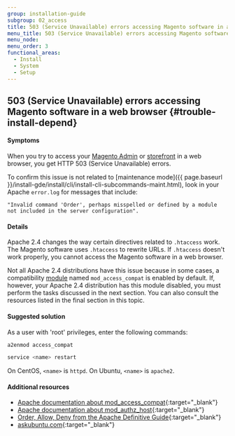 ```yaml
---
group: installation-guide
subgroup: 02_access
title: 503 (Service Unavailable) errors accessing Magento software in a web browser
menu_title: 503 (Service Unavailable) errors accessing Magento software in a web browser
menu_node:
menu_order: 3
functional_areas:
  - Install
  - System
  - Setup
---
```


## 503 (Service Unavailable) errors accessing Magento software in a web browser {#trouble-install-depend}

#### Symptoms

When you try to access your [Magento Admin](https://glossary.magento.com/magento-admin) or [storefront](https://glossary.magento.com/storefront) in a web browser, you get HTTP 503 (Service Unavailable) errors.

To confirm this issue is not related to [maintenance mode]({{ page.baseurl }}/install-gde/install/cli/install-cli-subcommands-maint.html), look in your Apache `error.log` for messages that include:

```text
"Invalid command 'Order', perhaps misspelled or defined by a module not included in the server configuration".
```

#### Details

Apache 2.4 changes the way certain directives related to `.htaccess` work. The Magento software uses `.htaccess` to rewrite URLs. If `.htaccess` doesn't work properly, you cannot access the Magento software in a web browser.

Not all Apache 2.4 distributions have this issue because in some cases, a compatibility [module](https://glossary.magento.com/module) named `mod_access_compat` is enabled by default. If, however, your Apache 2.4 distribution has this module disabled, you must perform the tasks discussed in the next section. You can also consult the resources listed in the final section in this topic.

#### Suggested solution

As a user with 'root' privileges, enter the following commands:

```bash
a2enmod access_compat
```

```bash
service <name> restart
```

On CentOS, `<name>` is `httpd`. On Ubuntu, `<name>` is `apache2`.

#### Additional resources

* [Apache documentation about mod_access_compat](http://httpd.apache.org/docs/current/mod/mod_access_compat.html){:target="_blank"}
* [Apache documentation about mod_authz_host](http://httpd.apache.org/docs/current/mod/mod_authz_host.html){:target="_blank"}
* [Order, Allow, Deny from the Apache Definitive Guide](http://docstore.mik.ua/orelly/linux/apache/ch05_06.htm){:target="_blank"}
* [askubuntu.com](http://askubuntu.com/questions/335228/changes-in-apache-config-between-12-04-2-and-12-04-3-lts){:target="_blank"}
